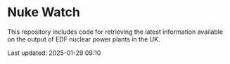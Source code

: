 # Nuke Watch

This repository includes code for retrieving the latest information available on the output of EDF nuclear power plants in the UK.

Last updated: 2025-01-29 09:10